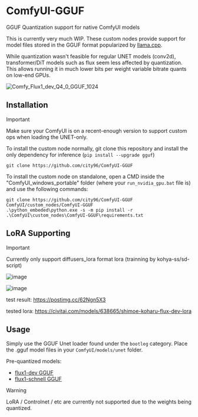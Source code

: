 # ComfyUI-GGUF
GGUF Quantization support for native ComfyUI models

This is currently very much WIP. These custom nodes provide support for model files stored in the GGUF format popularized by [llama.cpp](https://github.com/ggerganov/llama.cpp).

While quantization wasn't feasible for regular UNET models (conv2d), transformer/DiT models such as flux seem less affected by quantization. This allows running it in much lower bits per weight variable bitrate quants on low-end GPUs.

![Comfy_Flux1_dev_Q4_0_GGUF_1024](https://github.com/user-attachments/assets/23150750-bcb6-49ef-a78f-9c814528a640)

## Installation

> [!IMPORTANT]  
> Make sure your ComfyUI is on a recent-enough version to support custom ops when loading the UNET-only.

To install the custom node normally, git clone this repository and install the only dependency for inference (`pip install --upgrade gguf`)

```
git clone https://github.com/city96/ComfyUI-GGUF
```

To install the custom node on standalone, open a CMD inside the "ComfyUI_windows_portable" folder (where your `run_nvidia_gpu.bat` file is) and use the following commands:

```
git clone https://github.com/city96/ComfyUI-GGUF ComfyUI/custom_nodes/ComfyUI-GGUF
.\python_embeded\python.exe -s -m pip install -r .\ComfyUI\custom_nodes\ComfyUI-GGUF\requirements.txt
```
## LoRA Supporting

> [!IMPORTANT]  
> Currently only support diffusers_lora format lora (trainning by kohya-ss/sd-script)

![image](https://github.com/user-attachments/assets/d627943f-7fd2-44ec-ad86-96d76804d543)

![image](https://github.com/user-attachments/assets/be206d86-8a5d-4897-bb0a-e1f7fdc8cef5)

test result: https://postimg.cc/62Ngn5X3

tested lora: https://civitai.com/models/638665/shimoe-koharu-flux-dev-lora

## Usage

Simply use the GGUF Unet loader found under the `bootleg` category. Place the .gguf model files in your `ComfyUI/models/unet` folder.

Pre-quantized models:

- [flux1-dev GGUF](https://huggingface.co/city96/FLUX.1-dev-gguf)
- [flux1-schnell GGUF](https://huggingface.co/city96/FLUX.1-schnell-gguf)

> [!WARNING]  
> LoRA / Controlnet / etc are currently not supported due to the weights being quantized.
